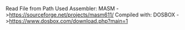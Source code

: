 Read File from Path
Used Assembler:    MASM   ->https://sourceforge.net/projects/masm611/
Compiled with:     DOSBOX ->https://www.dosbox.com/download.php?main=1
